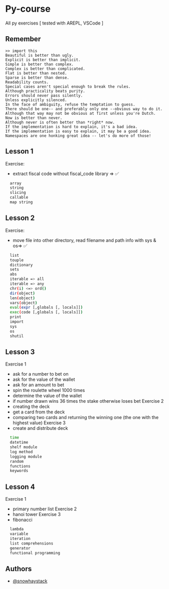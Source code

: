 # Py-course
All py exercises [ tested with AREPL, VSCode ]

## Remember
```ssh
>> import this
Beautiful is better than ugly.
Explicit is better than implicit.
Simple is better than complex.
Complex is better than complicated.
Flat is better than nested.
Sparse is better than dense.
Readability counts.
Special cases aren't special enough to break the rules.
Although practicality beats purity.
Errors should never pass silently.
Unless explicitly silenced.
In the face of ambiguity, refuse the temptation to guess.
There should be one-- and preferably only one --obvious way to do it.
Although that way may not be obvious at first unless you're Dutch.
Now is better than never.
Although never is often better than *right* now.
If the implementation is hard to explain, it's a bad idea.
If the implementation is easy to explain, it may be a good idea.
Namespaces are one honking great idea -- let's do more of those!
```
## Lesson 1
Exercise:
- extract fiscal code without fiscal_code library => ✅

```bash
  array
  string
  slicing
  callable
  map string
```
## Lesson 2
Exercise:
- move file into other directory, read filename and path info
with sys & os=> ✅

```bash
  list
  touple
  dictionary
  sets
  abs
  iterable => all
  iterable => any
  chr(i) <=> ord()
  dir(object)
  len(object)
  vars(object)
  eval(expr [,globals [, locals]])
  exec(code [,globals [, locals]])
  print
  import
  sys
  os
  shutil
```
## Lesson 3
Exercise 1
- ask for a number to bet on 
- ask for the value of the wallet
- ask for an amount to bet 
- spin the roulette wheel 1000 times
- determine the value of the wallet
- if number drawn wins 36 times the stake otherwise loses bet 
Exercise 2
- creating the deck 
- get a card from the deck 
- comparing two cards and returning the winning one (the one with the highest value) 
Exercise 3
- create and distribute deck

```bash
  time
  datetime
  shelf module
  log method
  logging module
  random
  functions
  keywords

```
## Lesson 4
Exercise 1
- primary number list
Exercise 2
- hanoi tower
Exercise 3
- fibonacci

```bash
  lambda
  variable
  iteration
  list comprehensions
  generator
  functional programming
```
## Authors

- [@snowhaystack](https://www.github.com/snowhaystack)


